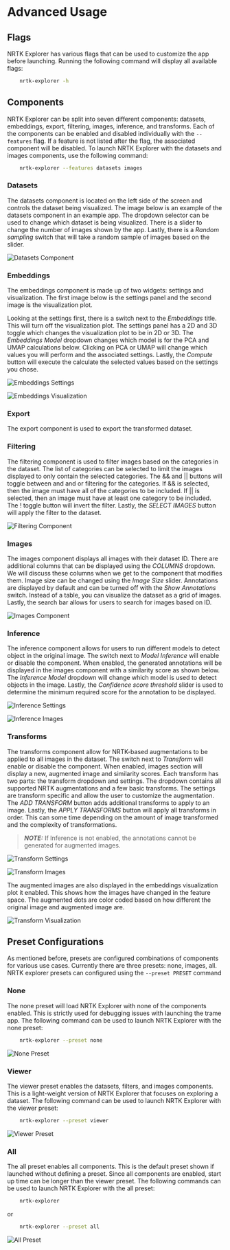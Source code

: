 # Advanced Usage

## Flags

NRTK Explorer has various flags that can be used to customize the app before launching. Running the following command
will display all available flags:

``` bash
    nrtk-explorer -h
```

## Components

NRTK Explorer can be split into seven different components: datasets, embeddings, export, filtering, images, inference,
and transforms. Each of the components can be enabled and disabled individually with the `--features` flag. If a feature
is not listed after the flag, the associated component will be disabled. To launch NRTK Explorer with the datasets and
images components, use the following command:

``` bash
    nrtk-explorer --features datasets images
```

### Datasets

The datasets component is located on the left side of the screen and controls the dataset being visualized. The image below
is an example of the datasets component in an example app. The dropdown selector can be used to change which dataset is
being visualized. There is a slider to change the number of images shown by the app. Lastly, there is a
_Random sampling_ switch that will take a random sample of images based on the slider.

![Datasets Component](images/datasets.png)

### Embeddings

The embeddings component is made up of two widgets: settings and visualization. The first image below is the settings
panel and the second image is the visualization plot.

Looking at the settings first, there is a switch next to the _Embeddings_ title.
This will turn off the visualization plot. The settings panel has a 2D and 3D toggle which changes the visualization
plot to be in 2D or 3D. The _Embeddings Model_ dropdown changes which model is for the PCA and UMAP calculations below.
Clicking on PCA or UMAP will change which values you will perform and the associated settings. Lastly, the _Compute_
button will execute the calculate the selected values based on the settings you chose.

![Embeddings Settings](images/embeddings_settings.png)

![Embeddings Visualization](images/embeddings_visualization.png)

### Export

The export component is used to export the transformed dataset.

### Filtering

The filtering component is used to filter images based on the categories in the dataset. The list of categories can be
selected to limit the images displayed to only contain the selected categories. The && and || buttons will toggle
between and and or filtering for the categories. If && is selected, then the image must have all of the categories to be
included. If || is selected, then an image must have at least one category to be included. The ! toggle button will
invert the filter. Lastly, the _SELECT IMAGES_ button will apply the filter to the dataset.

![Filtering Component](images/filtering.png)

### Images

The images component displays all images with their dataset ID. There are additional columns that can be displayed using
the _COLUMNS_ dropdown. We will discuss these columns when we get to the component that modifies them. Image size can be
changed using the _Image Size_ slider. Annotations are displayed by default and can be turned off with the
_Show Annotations_ switch. Instead of a table, you can visualize the dataset as a grid of images. Lastly, the search bar
allows for users to search for images based on ID.

![Images Component](images/basic_images.png)

### Inference

The inference component allows for users to run different models to detect object in the original image. The switch next
to _Model Inference_ will enable or disable the component. When enabled, the generated annotations will be displayed in
the images component with a similarity score as shown below. The _Inference Model_ dropdown will change which model is
used to detect objects in the image. Lastly, the _Confidence score threshold_ slider is used to determine the minimum
required score for the annotation to be displayed.

![Inference Settings](images/inference_settings.png)

![Inference Images](images/inference_images.png)


### Transforms

The transforms component allow for NRTK-based augmentations to be applied to all images in the dataset. The switch next
to _Transform_ will enable or disable the component. When enabled, images section will display a new, augmented image
and similarity scores. Each transform has two parts: the transform dropdown and settings. The dropdown contains all
supported NRTK augmentations and a few basic transforms. The settings are transform specific and allow the user to
customize the augmentation. The _ADD TRANSFORM_ button adds additional transforms to apply to an image. Lastly, the
_APPLY TRANSFORMS_ button will apply all transforms in order. This can some time depending on the amount of image
transformed and the complexity of transformations.

> **_NOTE:_**  If Inference is not enabled, the annotations cannot be generated for augmented images.

![Transform Settings](images/transform_settings.png)

![Transform Images](images/transform_images.png)

The augmented images are also displayed in the embeddings visualization plot it enabled. This shows how the images have
changed in the feature space. The augmented dots are color coded based on how different the original image and augmented
image are.

![Transform Visualization](images/transform_embeddings.png)

## Preset Configurations

As mentioned before, presets are configured combinations of components for various use cases. Currently there are three
presets: none, images, all. NRTK explorer presets can configured using the `--preset PRESET` command

### None

The none preset will load NRTK Explorer with none of the components enabled. This is strictly used for debugging issues
with launching the trame app. The following command can be used to launch NRTK Explorer with the none preset:

``` bash
    nrtk-explorer --preset none
```

![None Preset](images/none_preset.png)

### Viewer

The viewer preset enables the datasets, filters, and images components. This is a light-weight version of NRTK Explorer
that focuses on exploring a dataset. The following command can be used to launch NRTK Explorer with the viewer preset:

``` bash
    nrtk-explorer --preset viewer
```

![Viewer Preset](images/viewer_preset.png)

### All

The all preset enables all components. This is the default preset shown if launched without defining a preset. Since all
components are enabled, start up time can be longer than the viewer preset. The following commands can be used to launch
NRTK Explorer with the all preset:

``` bash
    nrtk-explorer
```

or

``` bash
    nrtk-explorer --preset all
```

![All Preset](images/all_preset.png)
